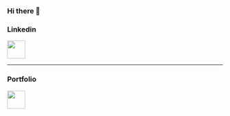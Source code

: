 ### Hi there 👋

<h3>Linkedin</h3>
<a target="_blank" href="https://www.linkedin.com/in/dakshak/"><img src="https://img.icons8.com/fluent/144/000000/linkedin.png" width="42"/></a>

___

<h3>Portfolio</h3>
<a href="https://dakshaknagrale.in/" target="_blank"><img src="https://img.icons8.com/fluent/96/000000/web-design.png" width="42"/></a>


<!--
**iamdakshak/iamdakshak** is a ✨ _special_ ✨ repository because its `README.md` (this file) appears on your GitHub profile.

Here are some ideas to get you started:

- 🔭 I’m currently working on ...
- 🌱 I’m currently learning ...
- 👯 I’m looking to collaborate on ...
- 🤔 I’m looking for help with ...
- 💬 Ask me about ...
- 📫 How to reach me: ...
- 😄 Pronouns: ...
- ⚡ Fun fact: ...
-->
